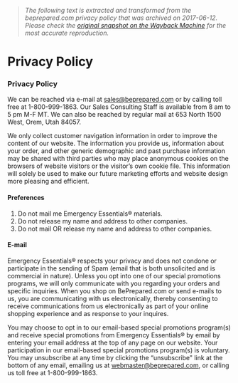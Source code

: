> *The following text is extracted and transformed from the beprepared.com privacy policy that was archived on 2017-06-12. Please check the [original snapshot on the Wayback Machine](https://web.archive.org/web/20170612134350id_/http%3A//beprepared.com/privacy-policy) for the most accurate reproduction.*

# Privacy Policy

### Privacy Policy

We can be reached via e-mail at sales@beprepared.com or by calling toll free at 1-800-999-1863. Our Sales Consulting Staff is available from 8 am to 5 pm M-F MT. We can also be reached by regular mail at 653 North 1500 West, Orem, Utah 84057.

We only collect customer navigation information in order to improve the content of our website. The information you provide us, information about your order, and other generic demographic and past purchase information may be shared with third parties who may place anonymous cookies on the browsers of website visitors or the visitor’s own cookie file. This information will solely be used to make our future marketing efforts and website design more pleasing and efficient.

#### Preferences

  1. Do not mail me Emergency Essentials® materials.
  2. Do not release my name and address to other companies.
  3. Do not mail OR release my name and address to other companies.

  


#### E-mail

Emergency Essentials® respects your privacy and does not condone or participate in the sending of Spam (email that is both unsolicited and is commercial in nature). Unless you opt into one of our special promotions programs, we will only communicate with you regarding your orders and specific inquiries. When you shop on BePrepared.com or send e-mails to us, you are communicating with us electronically, thereby consenting to receive communications from us electronically as part of your online shopping experience and as response to your inquires.

You may choose to opt in to our email-based special promotions program(s) and receive special promotions from Emergency Essentials® by email by entering your email address at the top of any page on our website. Your participation in our email-based special promotions program(s) is voluntary. You may unsubscribe at any time by clicking the “unsubscribe" link at the bottom of any email, emailing us at webmaster@beprepared.com, or calling us toll free at 1-800-999-1863. 
